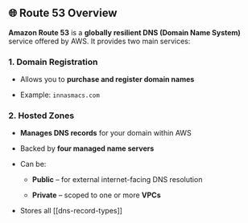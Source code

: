 ## 🌐 Route 53 Overview

**Amazon Route 53** is a **globally resilient DNS (Domain Name System)** service offered by AWS. It provides two main services:

### 1. Domain Registration

- Allows you to **purchase and register domain names**
    
- Example: `innasmacs.com`
    

### 2. Hosted Zones

- **Manages DNS records** for your domain within AWS
    
- Backed by **four managed name servers**
    
- Can be:
    
    - **Public** – for external internet-facing DNS resolution
        
    - **Private** – scoped to one or more **VPCs**
        
- Stores all [[dns-record-types]]
